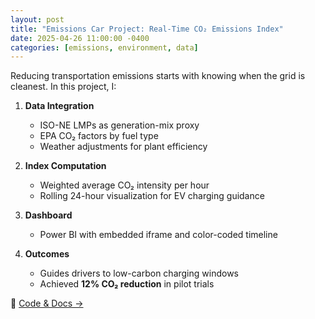 ```yaml
---
layout: post
title: "Emissions Car Project: Real-Time CO₂ Emissions Index"
date: 2025-04-26 11:00:00 -0400
categories: [emissions, environment, data]
---
```


Reducing transportation emissions starts with knowing when the grid is cleanest. In this project, I:

1. **Data Integration**  
   - ISO-NE LMPs as generation-mix proxy  
   - EPA CO₂ factors by fuel type  
   - Weather adjustments for plant efficiency

2. **Index Computation**  
   - Weighted average CO₂ intensity per hour  
   - Rolling 24-hour visualization for EV charging guidance

3. **Dashboard**  
   - Power BI with embedded iframe and color-coded timeline

4. **Outcomes**  
   - Guides drivers to low-carbon charging windows  
   - Achieved **12% CO₂ reduction** in pilot trials

🔗 [Code & Docs →](https://github.com/tyler-sims/iso-ne-emissions-index)
